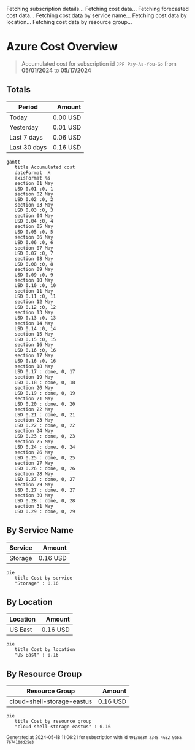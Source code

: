 Fetching subscription details...
Fetching cost data...
Fetching forecasted cost data...
Fetching cost data by service name...
Fetching cost data by location...
Fetching cost data by resource group...
# Azure Cost Overview

> Accumulated cost for subscription id `JPF Pay-As-You-Go` from **05/01/2024** to **05/17/2024**

## Totals

|Period|Amount|
|---|---:|
|Today|0.00 USD|
|Yesterday|0.01 USD|
|Last 7 days|0.06 USD|
|Last 30 days|0.16 USD|

```mermaid
gantt
   title Accumulated cost
   dateFormat  X
   axisFormat %s
   section 01 May
   USD 0.01 :0, 1
   section 02 May
   USD 0.02 :0, 2
   section 03 May
   USD 0.03 :0, 3
   section 04 May
   USD 0.04 :0, 4
   section 05 May
   USD 0.05 :0, 5
   section 06 May
   USD 0.06 :0, 6
   section 07 May
   USD 0.07 :0, 7
   section 08 May
   USD 0.08 :0, 8
   section 09 May
   USD 0.09 :0, 9
   section 10 May
   USD 0.10 :0, 10
   section 11 May
   USD 0.11 :0, 11
   section 12 May
   USD 0.12 :0, 12
   section 13 May
   USD 0.13 :0, 13
   section 14 May
   USD 0.14 :0, 14
   section 15 May
   USD 0.15 :0, 15
   section 16 May
   USD 0.16 :0, 16
   section 17 May
   USD 0.16 :0, 16
   section 18 May
   USD 0.17 : done, 0, 17
   section 19 May
   USD 0.18 : done, 0, 18
   section 20 May
   USD 0.19 : done, 0, 19
   section 21 May
   USD 0.20 : done, 0, 20
   section 22 May
   USD 0.21 : done, 0, 21
   section 23 May
   USD 0.22 : done, 0, 22
   section 24 May
   USD 0.23 : done, 0, 23
   section 25 May
   USD 0.24 : done, 0, 24
   section 26 May
   USD 0.25 : done, 0, 25
   section 27 May
   USD 0.26 : done, 0, 26
   section 28 May
   USD 0.27 : done, 0, 27
   section 29 May
   USD 0.27 : done, 0, 27
   section 30 May
   USD 0.28 : done, 0, 28
   section 31 May
   USD 0.29 : done, 0, 29
```

## By Service Name

|Service|Amount|
|---|---:|
|Storage|0.16 USD|

```mermaid
pie
   title Cost by service
   "Storage" : 0.16
```

## By Location

|Location|Amount|
|---|---:|
|US East|0.16 USD|

```mermaid
pie
   title Cost by location
   "US East" : 0.16
```

## By Resource Group

|Resource Group|Amount|
|---|---:|
|cloud-shell-storage-eastus|0.16 USD|

```mermaid
pie
   title Cost by resource group
   "cloud-shell-storage-eastus" : 0.16
```

<sup>Generated at 2024-05-18 11:06:21 for subscription with id `4913be3f-a345-4652-9bba-767418dd25e3`</sup>
